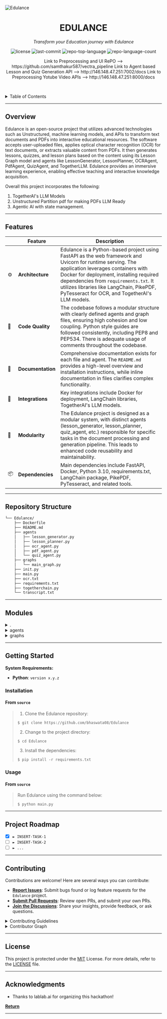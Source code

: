 ![Edulance](https://github.com/bhaswata08/Edulance/assets/106006087/33db5a20-3ebd-46c6-b5d5-b48f860798d3)
<p align="center">
    <h1 align="center">EDULANCE</h1>
</p>
<p align="center">
    <em>Transform your Education journey with Edulance</em>
</p>
<p align="center">
	<img src="https://img.shields.io/badge/License-MIT-blue.svg" alt="license">
	<img src="https://img.shields.io/github/last-commit/bhaswata08/Edulance?style=default&logo=git&logoColor=white&color=0080ff" alt="last-commit">
	<img src="https://img.shields.io/github/languages/top/bhaswata08/Edulance?style=default&color=0080ff" alt="repo-top-language">
	<img src="https://img.shields.io/github/languages/count/bhaswata08/Edulance?style=default&color=0080ff" alt="repo-language-count">
<p>
<p align="center">
	<!-- default option, no dependency badges. -->
	Link to Preprocessing and UI RePO --> https://github.com/samthakur587/vectra_pipeline
	Link to Agent based Lesson and Quiz Generation API --> http://146.148.47.251:7002/docs
	Link to Preprocessing Yotube Video APIs --> http://146.148.47.251:8000/docs 
</p>

<br><!-- TABLE OF CONTENTS -->
<details>
  <summary>Table of Contents</summary><br>

- [ Overview](#-overview)
- [ Features](#-features)
- [ Repository Structure](#-repository-structure)
- [ Modules](#-modules)
- [ Getting Started](#-getting-started)
  - [ Installation](#-installation)
  - [ Usage](#-usage)
  - [ Tests](#-tests)
- [ Project Roadmap](#-project-roadmap)
- [ Contributing](#-contributing)
- [ License](#-license)
- [ Acknowledgments](#-acknowledgments)
</details>
<hr>

##  Overview

Edulance is an open-source project that utilizes advanced technologies such as Unstructured, machine learning models, and APIs to transform text documents and PDFs into interactive educational resources. The software accepts user-uploaded files, applies optical character recognition (OCR) for text documents, or extracts valuable content from PDFs. It then generates lessons, quizzes, and lesson plans based on the content using its Lesson Graph model and agents like LessonGenerator, LessonPlanner, OCRAgent, PdfAgent, QuizAgent, and TogetherLLM. Edulance provides an immersive learning experience, enabling effective teaching and interactive knowledge acquisition.

Overall this project incorporates the following:
1. TogetherAI's LLM Models
2. Unstructured Partition pdf for making PDFs LLM Ready
3. Agentic AI with state management.

---


##  Features

|    |   Feature         | Description |
|----|-------------------|---------------------------------------------------------------|
| ⚙️  | **Architecture**  | Edulance is a Python-based project using FastAPI as the web framework and Uvicorn for runtime serving. The application leverages containers with Docker for deployment, installing required dependencies from `requirements.txt`. It utilizes libraries like LangChain, PikePDF, PyTesseract for OCR, and TogetherAI's LLM models. |
| 🔩 | **Code Quality**  | The codebase follows a modular structure with clearly defined agents and graph files, ensuring high cohesion and low coupling. Python style guides are followed consistently, including PEP8 and PEP534. There is adequate usage of comments throughout the codebase. |
| 📄 | **Documentation** | Comprehensive documentation exists for each file and agent. The `README.md` provides a high-level overview and installation instructions, while inline documentation in files clarifies complex functionality. |
| 🔌 | **Integrations**  | Key integrations include Docker for deployment, LangChain libraries, TogetherAI's LLM models. |
| 🧩 | **Modularity**    | The Edulance project is designed as a modular system, with distinct agents (lesson_generator, lesson_planner, quiz_agent, etc.) responsible for specific tasks in the document processing and generation pipeline. This leads to enhanced code reusability and maintainability.|
| 📦 | **Dependencies**  | Main dependencies include FastAPI, Docker, Python 3.10, requirements.txt, LangChain package, PikePDF, PyTesseract, and related tools.|

---

##  Repository Structure

```sh
└── Edulance/
    ├── Dockerfile
    ├── README.md
    ├── agents
    │   ├── lesson_generator.py
    │   ├── lesson_planner.py
    │   ├── ocr_agent.py
    │   ├── pdf_agent.py
    │   └── quiz_agent.py
    ├── graphs
    │   └── main_graph.py
    ├── init.py
    ├── main.py
    ├── ocr.txt
    ├── requirements.txt
    ├── togetherchain.py
    └── transcript.txt
```

---

##  Modules

<details closed><summary>.</summary>

| File                                                                                    | Summary                                                                                                                                                                                                                                                                                                                      |
| ---                                                                                     | ---                                                                                                                                                                                                                                                                                                                          |
| [Dockerfile](https://github.com/bhaswata08/Edulance/blob/master/Dockerfile)             | Sets base Python runtime, installs dependencies from requirements.txt, and copies application code into container for execution, exposing port 7002.                                                                                                                                                                         |
| [init.py](https://github.com/bhaswata08/Edulance/blob/master/init.py)                   | Sets environment variables for application accessing Together API using OS environment. In Edulance project architecture, this initialization function, located in init.py, enables secure interaction between the app and Togethers platform.                                                                               |
| [main.py](https://github.com/bhaswata08/Edulance/blob/master/main.py)                   | This FastAPI application accepts user-uploaded text documents, applies optical character recognition (OCR) to them, and then generates lessons and quizzes based on the content using the Lesson Graph model and Quiz Agent. Additionally, it supports generating a lesson plan and a quiz from PDF files.                   |
| [ocr.txt](https://github.com/bhaswata08/Edulance/blob/master/ocr.txt)                   | An example OCR File                                                                                |
| [requirements.txt](https://github.com/bhaswata08/Edulance/blob/master/requirements.txt) | In this repository, the requirements.txt file specifies essential libraries for Edulance project's functioning. Notably, it includes LangChain and related packages, FastAPI and Uvicorn web frameworks, OCR tools like PikePDF and PyTesseract.                                           |
| [togetherchain.py](https://github.com/bhaswata08/Edulance/blob/master/togetherchain.py) | Creates a custom Language Model (LLM) named `TogetherLLM` that integrates with the Together chat API using its client. This LLM allows the application to generate responses based on given prompts, utilizing temperature and max tokens settings.                                                                          |
| [transcript.txt](https://github.com/bhaswata08/Edulance/blob/master/transcript.txt)     | Example transcript file |

</details>

<details closed><summary>agents</summary>

| File                                                                                                 | Summary                                                                                                                                                                                                                                                                                                                            |
| ---                                                                                                  | ---                                                                                                                                                                                                                                                                                                                                |
| [lesson_generator.py](https://github.com/bhaswata08/Edulance/blob/master/agents/lesson_generator.py) | Generate a detailed and engaging lesson based on document contents as an expert teacher. Understand documents deeply and explain each concept in detail without creating quizzes or generating lesson plans. User proficiency and expected topics provided. Interacting with language model using ChatGroq to generate the lesson. |
| [lesson_planner.py](https://github.com/bhaswata08/Edulance/blob/master/agents/lesson_planner.py)     | Our Lesson Planner Agent processes documents, identifying topics and objectives for effective teaching. Using LLM, it constructs lesson structures adhering to specified formats. Key components include document understanding, main topic identification, and structured lesson generation.                                      |
| [ocr_agent.py](https://github.com/bhaswata08/Edulance/blob/master/agents/ocr_agent.py)               | Transform documents into educational lessons with precision using the OCR agent, residing in `ocr_agent.py`. This script integrates Together LLM Models to parse OCR text, understand concepts in detail, and generate captivating lessons for optimal learning experiences.                                    |
| [pdf_agent.py](https://github.com/bhaswata08/Edulance/blob/master/agents/pdf_agent.py)               | The `pdf_agent.py` script acts as an intelligent agent within the Edulance repository, utilizing TogetherAI and Langchain technologies to extract valuable lessons and summaries from provided PDF documents.                                                                                                                          |
| [quiz_agent.py](https://github.com/bhaswata08/Edulance/blob/master/agents/quiz_agent.py)             | Generate quiz questions and answers based on document analysis, tailored for user proficiency. Utilize an LLM model to create varied, engaging, and assessing quizzes without deviating from specified format. (agents/quiz_agent.py)                                                                                              |

</details>

<details closed><summary>graphs</summary>

| File                                                                                     | Summary                                                                                                                                                                                                                                                                                                                                                                                                            |
| ---                                                                                      | ---                                                                                                                                                                                                                                                                                                                                                                                                                |
| [main_graph.py](https://github.com/bhaswata08/Edulance/blob/master/graphs/main_graph.py) | This file defines and sets up a state graph using the provided `AgentState` and two main nodes-lesson_planner and lesson_generator. The lesson_planner node processes document input along with user proficiency to generate LessonStructure, which is passed to the lesson_generator for generating custom lessons. The compiled graph serves as a blueprint for this functionality in the Edulance architecture. |

</details>

---

##  Getting Started

**System Requirements:**

* **Python**: `version x.y.z`

###  Installation

<h4>From <code>source</code></h4>

> 1. Clone the Edulance repository:
>
> ```console
> $ git clone https://github.com/bhaswata08/Edulance
> ```
>
> 2. Change to the project directory:
> ```console
> $ cd Edulance
> ```
>
> 3. Install the dependencies:
> ```console
> $ pip install -r requirements.txt
> ```

###  Usage

<h4>From <code>source</code></h4>

> Run Edulance using the command below:
> ```console
> $ python main.py
> ```


---

##  Project Roadmap

- [X] `► INSERT-TASK-1`
- [ ] `► INSERT-TASK-2`
- [ ] `► ...`

---

##  Contributing

Contributions are welcome! Here are several ways you can contribute:

- **[Report Issues](https://github.com/bhaswata08/Edulance/issues)**: Submit bugs found or log feature requests for the `Edulance` project.
- **[Submit Pull Requests](https://github.com/bhaswata08/Edulance/blob/main/CONTRIBUTING.md)**: Review open PRs, and submit your own PRs.
- **[Join the Discussions](https://github.com/bhaswata08/Edulance/discussions)**: Share your insights, provide feedback, or ask questions.

<details closed>
<summary>Contributing Guidelines</summary>

1. **Fork the Repository**: Start by forking the project repository to your github account.
2. **Clone Locally**: Clone the forked repository to your local machine using a git client.
   ```sh
   git clone https://github.com/bhaswata08/Edulance
   ```
3. **Create a New Branch**: Always work on a new branch, giving it a descriptive name.
   ```sh
   git checkout -b new-feature-x
   ```
4. **Make Your Changes**: Develop and test your changes locally.
5. **Commit Your Changes**: Commit with a clear message describing your updates.
   ```sh
   git commit -m 'Implemented new feature x.'
   ```
6. **Push to github**: Push the changes to your forked repository.
   ```sh
   git push origin new-feature-x
   ```
7. **Submit a Pull Request**: Create a PR against the original project repository. Clearly describe the changes and their motivations.
8. **Review**: Once your PR is reviewed and approved, it will be merged into the main branch. Congratulations on your contribution!
</details>

<details closed>
<summary>Contributor Graph</summary>
<br>
<p align="center">
   <a href="https://github.com{/bhaswata08/Edulance/}graphs/contributors">
      <img src="https://contrib.rocks/image?repo=bhaswata08/Edulance">
   </a>
</p>
</details>

---

##  License

This project is protected under the [MIT](https://choosealicense.com/licenses/mit/) License. For more details, refer to the [LICENSE](https://choosealicense.com/licenses/mit/) file.

---

##  Acknowledgments

- Thanks to lablab.ai for organizing this hackathon!

[**Return**](#-overview)

---
